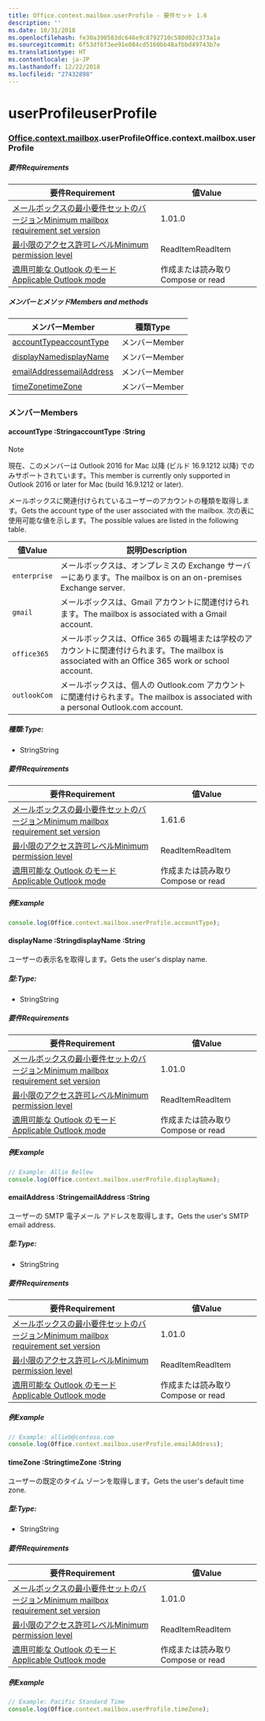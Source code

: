```yaml
---
title: Office.context.mailbox.userProfile - 要件セット 1.6
description: ''
ms.date: 10/31/2018
ms.openlocfilehash: fe30a390583dc646e9c8792710c580d02c373a1a
ms.sourcegitcommit: 6f53df6f3ee91e084cd5160bb48afbbd49743b7e
ms.translationtype: HT
ms.contentlocale: ja-JP
ms.lasthandoff: 12/22/2018
ms.locfileid: "27432898"
---
```

# <a name="userprofile"></a><span data-ttu-id="d7dcf-102">userProfile</span><span class="sxs-lookup"><span data-stu-id="d7dcf-102">userProfile</span></span>

### <a name="officeofficemdcontextofficecontextmdmailboxofficecontextmailboxmduserprofile"></a><span data-ttu-id="d7dcf-103">[Office](Office.md)[.context](Office.context.md)[.mailbox](Office.context.mailbox.md).userProfile</span><span class="sxs-lookup"><span data-stu-id="d7dcf-103">Office.context.mailbox.userProfile</span></span>

##### <a name="requirements"></a><span data-ttu-id="d7dcf-104">要件</span><span class="sxs-lookup"><span data-stu-id="d7dcf-104">Requirements</span></span>

|<span data-ttu-id="d7dcf-105">要件</span><span class="sxs-lookup"><span data-stu-id="d7dcf-105">Requirement</span></span>| <span data-ttu-id="d7dcf-106">値</span><span class="sxs-lookup"><span data-stu-id="d7dcf-106">Value</span></span>|
|---|---|
|[<span data-ttu-id="d7dcf-107">メールボックスの最小要件セットのバージョン</span><span class="sxs-lookup"><span data-stu-id="d7dcf-107">Minimum mailbox requirement set version</span></span>](/office/dev/add-ins/reference/requirement-sets/outlook-api-requirement-sets)| <span data-ttu-id="d7dcf-108">1.0</span><span class="sxs-lookup"><span data-stu-id="d7dcf-108">1.0</span></span>|
|[<span data-ttu-id="d7dcf-109">最小限のアクセス許可レベル</span><span class="sxs-lookup"><span data-stu-id="d7dcf-109">Minimum permission level</span></span>](https://docs.microsoft.com/outlook/add-ins/understanding-outlook-add-in-permissions)| <span data-ttu-id="d7dcf-110">ReadItem</span><span class="sxs-lookup"><span data-stu-id="d7dcf-110">ReadItem</span></span>|
|[<span data-ttu-id="d7dcf-111">適用可能な Outlook のモード</span><span class="sxs-lookup"><span data-stu-id="d7dcf-111">Applicable Outlook mode</span></span>](https://docs.microsoft.com/outlook/add-ins/#extension-points)| <span data-ttu-id="d7dcf-112">作成または読み取り</span><span class="sxs-lookup"><span data-stu-id="d7dcf-112">Compose or read</span></span>|

##### <a name="members-and-methods"></a><span data-ttu-id="d7dcf-113">メンバーとメソッド</span><span class="sxs-lookup"><span data-stu-id="d7dcf-113">Members and methods</span></span>

| <span data-ttu-id="d7dcf-114">メンバー</span><span class="sxs-lookup"><span data-stu-id="d7dcf-114">Member</span></span> | <span data-ttu-id="d7dcf-115">種類</span><span class="sxs-lookup"><span data-stu-id="d7dcf-115">Type</span></span> |
|--------|------|
| [<span data-ttu-id="d7dcf-116">accountType</span><span class="sxs-lookup"><span data-stu-id="d7dcf-116">accountType</span></span>](#accounttype-string) | <span data-ttu-id="d7dcf-117">メンバー</span><span class="sxs-lookup"><span data-stu-id="d7dcf-117">Member</span></span> |
| [<span data-ttu-id="d7dcf-118">displayName</span><span class="sxs-lookup"><span data-stu-id="d7dcf-118">displayName</span></span>](#displayname-string) | <span data-ttu-id="d7dcf-119">メンバー</span><span class="sxs-lookup"><span data-stu-id="d7dcf-119">Member</span></span> |
| [<span data-ttu-id="d7dcf-120">emailAddress</span><span class="sxs-lookup"><span data-stu-id="d7dcf-120">emailAddress</span></span>](#emailaddress-string) | <span data-ttu-id="d7dcf-121">メンバー</span><span class="sxs-lookup"><span data-stu-id="d7dcf-121">Member</span></span> |
| [<span data-ttu-id="d7dcf-122">timeZone</span><span class="sxs-lookup"><span data-stu-id="d7dcf-122">timeZone</span></span>](#timezone-string) | <span data-ttu-id="d7dcf-123">メンバー</span><span class="sxs-lookup"><span data-stu-id="d7dcf-123">Member</span></span> |

### <a name="members"></a><span data-ttu-id="d7dcf-124">メンバー</span><span class="sxs-lookup"><span data-stu-id="d7dcf-124">Members</span></span>

####  <a name="accounttype-string"></a><span data-ttu-id="d7dcf-125">accountType :String</span><span class="sxs-lookup"><span data-stu-id="d7dcf-125">accountType :String</span></span>

> [!NOTE]
> <span data-ttu-id="d7dcf-126">現在、このメンバーは Outlook 2016 for Mac 以降 (ビルド 16.9.1212 以降) でのみサポートされています。</span><span class="sxs-lookup"><span data-stu-id="d7dcf-126">This member is currently only supported in Outlook 2016 or later for Mac (build 16.9.1212 or later).</span></span>

<span data-ttu-id="d7dcf-127">メールボックスに関連付けられているユーザーのアカウントの種類を取得します。</span><span class="sxs-lookup"><span data-stu-id="d7dcf-127">Gets the account type of the user associated with the mailbox.</span></span> <span data-ttu-id="d7dcf-128">次の表に使用可能な値を示します。</span><span class="sxs-lookup"><span data-stu-id="d7dcf-128">The possible values are listed in the following table.</span></span>

| <span data-ttu-id="d7dcf-129">値</span><span class="sxs-lookup"><span data-stu-id="d7dcf-129">Value</span></span> | <span data-ttu-id="d7dcf-130">説明</span><span class="sxs-lookup"><span data-stu-id="d7dcf-130">Description</span></span> |
|-------|-------------|
| `enterprise` | <span data-ttu-id="d7dcf-131">メールボックスは、オンプレミスの Exchange サーバーにあります。</span><span class="sxs-lookup"><span data-stu-id="d7dcf-131">The mailbox is on an on-premises Exchange server.</span></span> |
| `gmail` | <span data-ttu-id="d7dcf-132">メールボックスは、Gmail アカウントに関連付けられます。</span><span class="sxs-lookup"><span data-stu-id="d7dcf-132">The mailbox is associated with a Gmail account.</span></span> |
| `office365` | <span data-ttu-id="d7dcf-133">メールボックスは、Office 365 の職場または学校のアカウントに関連付けられます。</span><span class="sxs-lookup"><span data-stu-id="d7dcf-133">The mailbox is associated with an Office 365 work or school account.</span></span> |
| `outlookCom` | <span data-ttu-id="d7dcf-134">メールボックスは、個人の Outlook.com アカウントに関連付けられます。</span><span class="sxs-lookup"><span data-stu-id="d7dcf-134">The mailbox is associated with a personal Outlook.com account.</span></span> |

##### <a name="type"></a><span data-ttu-id="d7dcf-135">種類:</span><span class="sxs-lookup"><span data-stu-id="d7dcf-135">Type:</span></span>

*   <span data-ttu-id="d7dcf-136">String</span><span class="sxs-lookup"><span data-stu-id="d7dcf-136">String</span></span>

##### <a name="requirements"></a><span data-ttu-id="d7dcf-137">要件</span><span class="sxs-lookup"><span data-stu-id="d7dcf-137">Requirements</span></span>

|<span data-ttu-id="d7dcf-138">要件</span><span class="sxs-lookup"><span data-stu-id="d7dcf-138">Requirement</span></span>| <span data-ttu-id="d7dcf-139">値</span><span class="sxs-lookup"><span data-stu-id="d7dcf-139">Value</span></span>|
|---|---|
|[<span data-ttu-id="d7dcf-140">メールボックスの最小要件セットのバージョン</span><span class="sxs-lookup"><span data-stu-id="d7dcf-140">Minimum mailbox requirement set version</span></span>](/office/dev/add-ins/reference/requirement-sets/outlook-api-requirement-sets)| <span data-ttu-id="d7dcf-141">1.6</span><span class="sxs-lookup"><span data-stu-id="d7dcf-141">1.6</span></span> |
|[<span data-ttu-id="d7dcf-142">最小限のアクセス許可レベル</span><span class="sxs-lookup"><span data-stu-id="d7dcf-142">Minimum permission level</span></span>](https://docs.microsoft.com/outlook/add-ins/understanding-outlook-add-in-permissions)| <span data-ttu-id="d7dcf-143">ReadItem</span><span class="sxs-lookup"><span data-stu-id="d7dcf-143">ReadItem</span></span>|
|[<span data-ttu-id="d7dcf-144">適用可能な Outlook のモード</span><span class="sxs-lookup"><span data-stu-id="d7dcf-144">Applicable Outlook mode</span></span>](https://docs.microsoft.com/outlook/add-ins/#extension-points)| <span data-ttu-id="d7dcf-145">作成または読み取り</span><span class="sxs-lookup"><span data-stu-id="d7dcf-145">Compose or read</span></span>|

##### <a name="example"></a><span data-ttu-id="d7dcf-146">例</span><span class="sxs-lookup"><span data-stu-id="d7dcf-146">Example</span></span>

```js
console.log(Office.context.mailbox.userProfile.accountType);
```

####  <a name="displayname-string"></a><span data-ttu-id="d7dcf-147">displayName :String</span><span class="sxs-lookup"><span data-stu-id="d7dcf-147">displayName :String</span></span>

<span data-ttu-id="d7dcf-148">ユーザーの表示名を取得します。</span><span class="sxs-lookup"><span data-stu-id="d7dcf-148">Gets the user's display name.</span></span>

##### <a name="type"></a><span data-ttu-id="d7dcf-149">型:</span><span class="sxs-lookup"><span data-stu-id="d7dcf-149">Type:</span></span>

*   <span data-ttu-id="d7dcf-150">String</span><span class="sxs-lookup"><span data-stu-id="d7dcf-150">String</span></span>

##### <a name="requirements"></a><span data-ttu-id="d7dcf-151">要件</span><span class="sxs-lookup"><span data-stu-id="d7dcf-151">Requirements</span></span>

|<span data-ttu-id="d7dcf-152">要件</span><span class="sxs-lookup"><span data-stu-id="d7dcf-152">Requirement</span></span>| <span data-ttu-id="d7dcf-153">値</span><span class="sxs-lookup"><span data-stu-id="d7dcf-153">Value</span></span>|
|---|---|
|[<span data-ttu-id="d7dcf-154">メールボックスの最小要件セットのバージョン</span><span class="sxs-lookup"><span data-stu-id="d7dcf-154">Minimum mailbox requirement set version</span></span>](/office/dev/add-ins/reference/requirement-sets/outlook-api-requirement-sets)| <span data-ttu-id="d7dcf-155">1.0</span><span class="sxs-lookup"><span data-stu-id="d7dcf-155">1.0</span></span>|
|[<span data-ttu-id="d7dcf-156">最小限のアクセス許可レベル</span><span class="sxs-lookup"><span data-stu-id="d7dcf-156">Minimum permission level</span></span>](https://docs.microsoft.com/outlook/add-ins/understanding-outlook-add-in-permissions)| <span data-ttu-id="d7dcf-157">ReadItem</span><span class="sxs-lookup"><span data-stu-id="d7dcf-157">ReadItem</span></span>|
|[<span data-ttu-id="d7dcf-158">適用可能な Outlook のモード</span><span class="sxs-lookup"><span data-stu-id="d7dcf-158">Applicable Outlook mode</span></span>](https://docs.microsoft.com/outlook/add-ins/#extension-points)| <span data-ttu-id="d7dcf-159">作成または読み取り</span><span class="sxs-lookup"><span data-stu-id="d7dcf-159">Compose or read</span></span>|

##### <a name="example"></a><span data-ttu-id="d7dcf-160">例</span><span class="sxs-lookup"><span data-stu-id="d7dcf-160">Example</span></span>

```js
// Example: Allie Bellew
console.log(Office.context.mailbox.userProfile.displayName);
```

####  <a name="emailaddress-string"></a><span data-ttu-id="d7dcf-161">emailAddress :String</span><span class="sxs-lookup"><span data-stu-id="d7dcf-161">emailAddress :String</span></span>

<span data-ttu-id="d7dcf-162">ユーザーの SMTP 電子メール アドレスを取得します。</span><span class="sxs-lookup"><span data-stu-id="d7dcf-162">Gets the user's SMTP email address.</span></span>

##### <a name="type"></a><span data-ttu-id="d7dcf-163">型:</span><span class="sxs-lookup"><span data-stu-id="d7dcf-163">Type:</span></span>

*   <span data-ttu-id="d7dcf-164">String</span><span class="sxs-lookup"><span data-stu-id="d7dcf-164">String</span></span>

##### <a name="requirements"></a><span data-ttu-id="d7dcf-165">要件</span><span class="sxs-lookup"><span data-stu-id="d7dcf-165">Requirements</span></span>

|<span data-ttu-id="d7dcf-166">要件</span><span class="sxs-lookup"><span data-stu-id="d7dcf-166">Requirement</span></span>| <span data-ttu-id="d7dcf-167">値</span><span class="sxs-lookup"><span data-stu-id="d7dcf-167">Value</span></span>|
|---|---|
|[<span data-ttu-id="d7dcf-168">メールボックスの最小要件セットのバージョン</span><span class="sxs-lookup"><span data-stu-id="d7dcf-168">Minimum mailbox requirement set version</span></span>](/office/dev/add-ins/reference/requirement-sets/outlook-api-requirement-sets)| <span data-ttu-id="d7dcf-169">1.0</span><span class="sxs-lookup"><span data-stu-id="d7dcf-169">1.0</span></span>|
|[<span data-ttu-id="d7dcf-170">最小限のアクセス許可レベル</span><span class="sxs-lookup"><span data-stu-id="d7dcf-170">Minimum permission level</span></span>](https://docs.microsoft.com/outlook/add-ins/understanding-outlook-add-in-permissions)| <span data-ttu-id="d7dcf-171">ReadItem</span><span class="sxs-lookup"><span data-stu-id="d7dcf-171">ReadItem</span></span>|
|[<span data-ttu-id="d7dcf-172">適用可能な Outlook のモード</span><span class="sxs-lookup"><span data-stu-id="d7dcf-172">Applicable Outlook mode</span></span>](https://docs.microsoft.com/outlook/add-ins/#extension-points)| <span data-ttu-id="d7dcf-173">作成または読み取り</span><span class="sxs-lookup"><span data-stu-id="d7dcf-173">Compose or read</span></span>|

##### <a name="example"></a><span data-ttu-id="d7dcf-174">例</span><span class="sxs-lookup"><span data-stu-id="d7dcf-174">Example</span></span>

```js
// Example: allieb@contoso.com
console.log(Office.context.mailbox.userProfile.emailAddress);
```

####  <a name="timezone-string"></a><span data-ttu-id="d7dcf-175">timeZone :String</span><span class="sxs-lookup"><span data-stu-id="d7dcf-175">timeZone :String</span></span>

<span data-ttu-id="d7dcf-176">ユーザーの既定のタイム ゾーンを取得します。</span><span class="sxs-lookup"><span data-stu-id="d7dcf-176">Gets the user's default time zone.</span></span>

##### <a name="type"></a><span data-ttu-id="d7dcf-177">型:</span><span class="sxs-lookup"><span data-stu-id="d7dcf-177">Type:</span></span>

*   <span data-ttu-id="d7dcf-178">String</span><span class="sxs-lookup"><span data-stu-id="d7dcf-178">String</span></span>

##### <a name="requirements"></a><span data-ttu-id="d7dcf-179">要件</span><span class="sxs-lookup"><span data-stu-id="d7dcf-179">Requirements</span></span>

|<span data-ttu-id="d7dcf-180">要件</span><span class="sxs-lookup"><span data-stu-id="d7dcf-180">Requirement</span></span>| <span data-ttu-id="d7dcf-181">値</span><span class="sxs-lookup"><span data-stu-id="d7dcf-181">Value</span></span>|
|---|---|
|[<span data-ttu-id="d7dcf-182">メールボックスの最小要件セットのバージョン</span><span class="sxs-lookup"><span data-stu-id="d7dcf-182">Minimum mailbox requirement set version</span></span>](/office/dev/add-ins/reference/requirement-sets/outlook-api-requirement-sets)| <span data-ttu-id="d7dcf-183">1.0</span><span class="sxs-lookup"><span data-stu-id="d7dcf-183">1.0</span></span>|
|[<span data-ttu-id="d7dcf-184">最小限のアクセス許可レベル</span><span class="sxs-lookup"><span data-stu-id="d7dcf-184">Minimum permission level</span></span>](https://docs.microsoft.com/outlook/add-ins/understanding-outlook-add-in-permissions)| <span data-ttu-id="d7dcf-185">ReadItem</span><span class="sxs-lookup"><span data-stu-id="d7dcf-185">ReadItem</span></span>|
|[<span data-ttu-id="d7dcf-186">適用可能な Outlook のモード</span><span class="sxs-lookup"><span data-stu-id="d7dcf-186">Applicable Outlook mode</span></span>](https://docs.microsoft.com/outlook/add-ins/#extension-points)| <span data-ttu-id="d7dcf-187">作成または読み取り</span><span class="sxs-lookup"><span data-stu-id="d7dcf-187">Compose or read</span></span>|

##### <a name="example"></a><span data-ttu-id="d7dcf-188">例</span><span class="sxs-lookup"><span data-stu-id="d7dcf-188">Example</span></span>

```js
// Example: Pacific Standard Time
console.log(Office.context.mailbox.userProfile.timeZone);
```